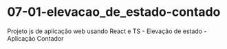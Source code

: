 # 07-01-elevacao_de_estado-contado
Projeto js de aplicação web usando React e TS - Elevação de estado - Aplicação Contador

